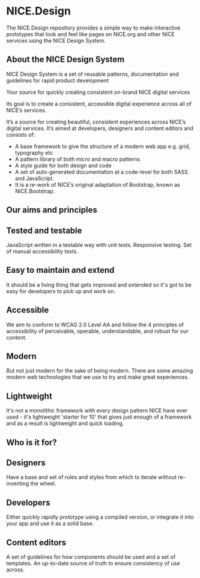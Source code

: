 # NICE.Design

 

The NICE.Design repository provides a simple way to make interactive prototypes that look and feel like pages on NICE.org and other NICE services using the NICE Design System.

 

## About the NICE Design System
NICE Design System is a set of reusable patterns, documentation and guidelines for rapid product development

 

Your source for quickly creating consistent on-brand NICE digital services

 

Its goal is to create a consistent, accessible digital experience across all of NICE’s services.

 

It’s a source for creating beautiful, consistent experiences across NICE’s digital services. It’s aimed at developers, designers and content editors and consists of:

 

- A base framework to give the structure of a modern web app e.g. grid, typography etc
- A pattern library of both micro and macro patterns
- A style guide for both design and code
- A set of auto-generated documentation at a code-level for both SASS and JavaScript.
- It is a re-work of NICE’s original adaptation of Bootstrap, known as NICE.Bootstrap.

 

## Our aims and principles

 

## Tested and testable
JavaScript written in a testable way with unit tests. Responsive testing. Set of manual accessibility tests.

 

## Easy to maintain and extend
It should be a living thing that gets improved and extended so it's got to be easy for developers to pick up and work on.

 

## Accessible
We aim to conform to WCAG 2.0 Level AA and follow the 4 principles of accessibility of perceivable, operable, understandable, and robust for our content.

 

## Modern
But not just modern for the sake of being modern. There are some amazing modern web technologies that we use to try and make great experiences.

 

## Lightweight
It's not a monolithic framework with every design pattern NICE have ever used - it's lightweight 'starter for 10' that gives just enough of a framework and as a result is lightweight and quick loading.

 

## Who is it for?

 

## Designers
Have a base and set of rules and styles from which to iterate without re-inventing the wheel.

 

## Developers
Either quickly rapidly prototype using a compiled version, or integrate it into your app and use it as a solid base.

 

## Content editors
A set of guidelines for how components should be used and a set of templates. An up-to-date source of truth to ensure consistency of use across.
